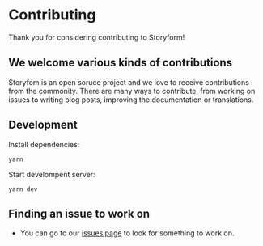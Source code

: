 # Contributing


Thank you for considering contributing to Storyform!

## We welcome various kinds of contributions
Storyfom is an open soruce project and we love to receive contributions from the commonity. There are many ways to contribute, from working on issues to writing blog posts, improving the documentation or translations.

## Development
Install dependencies:
```
yarn
```

Start develompent server:
```
yarn dev
```

## Finding an issue to work on
- You can go to our [issues page](https://github.com/DanTehrani/storyform-interface/issues) to look for something to work on.
